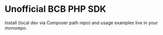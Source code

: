 # Unofficial BCB PHP SDK

Install (local dev via Composer path repo) and usage examples live in your monorepo.
